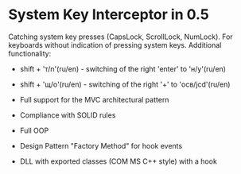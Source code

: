 # System Key Interceptor in 0.5

Catching system key presses (CapsLock, ScrollLock, NumLock). For keyboards without indication of pressing system keys.
Additional functionality: 
* shift + 'т/n'(ru/en) - switching of the right 'enter' to 'н/y'(ru/en)
* shift + 'щ/o'(ru/en) - switching of the right '+' to 'осв/jcd'(ru/en)

* Full support for the MVC architectural pattern
* Compliance with SOLID rules
* Full OOP
* Design Pattern "Factory Method" for hook events
* DLL with exported classes (COM MS C++ style) with a hook
